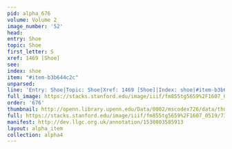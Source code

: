 ```yaml
---
pid: alpha_676
volume: Volume 2
image_number: '52'
head: 
entry: Shoe
topic: Shoe
first_letter: S
xref: 1469 [Shoe]
see: 
index: shoe
item: "#item-b3b644c2c"
unparsed: 
line: 'Entry: Shoe|Topic: Shoe|Xref: 1469 [Shoe]|Index: shoe|#item-b3b644c2c'
full_image: https://stacks.stanford.edu/image/iiif/fm855tg5659%2F1607_0519/full/full/0/default.jpg
order: '676'
thumbnail: http://openn.library.upenn.edu/Data/0002/mscodex726/data/thumb/1607_0519_thumb.jpg
full: https://stacks.stanford.edu/image/iiif/fm855tg5659%2F1607_0519/734,2956,3026,417/full/0/default.jpg
manifest: http://dev.llgc.org.uk/annotation/1530803585913
layout: alpha_item
collection: alpha4
---
```

